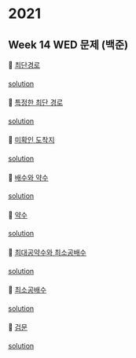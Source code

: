 # 2021
## Week 14 WED 문제 (백준)

👀 [최단경로](https://www.acmicpc.net/problem/1753)

#### 

[solution]()

####

👀 [특정한 최단 경로](https://www.acmicpc.net/problem/1504)

#### 

[solution]()

####

👀 [미확인 도착지](https://www.acmicpc.net/problem/9370)

#### 

[solution]()

####

👀 [배수와 약수](https://www.acmicpc.net/problem/5086)
#### 

[solution]()

#### 

👀 [약수](https://www.acmicpc.net/problem/1037)
#### 

[solution]()

#### 

👀 [최대공약수와 최소공배수](https://www.acmicpc.net/problem/2609)
#### 

[solution]()

#### 

👀 [최소공배수](https://www.acmicpc.net/problem/1934)
#### 

[solution]()

#### 


👀 [검문](https://www.acmicpc.net/problem/2981)
#### 

[solution]()

#### 
